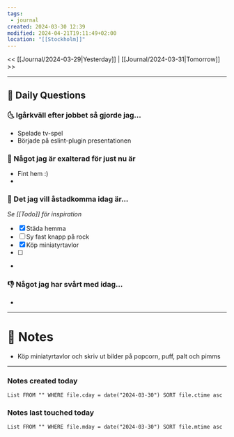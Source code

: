 ```yaml
---
tags:
 - journal
created: 2024-03-30 12:39
modified: 2024-04-21T19:11:49+02:00
location: "[[Stockholm]]"
---
```


<< [[Journal/2024-03-29|Yesterday]] | [[Journal/2024-03-31|Tomorrow]] >>

---
## 📅 Daily Questions
### 🌜 Igårkväll efter jobbet så gjorde jag...
- Spelade tv-spel
- Började på eslint-plugin presentationen

### 🙌 Något jag är exalterad för just nu är
- Fint hem :)
- 

### 🚀 Det jag vill åstadkomma idag är...
_Se [[Todo]] för inspiration_
- [x] Städa hemma
- [ ] Sy fast knapp på rock
- [x] Köp miniatyrtavlor
- [ ] 
- 

### 👎 Något jag har svårt med idag...
- 

---
# 📝 Notes
- Köp miniatyrtavlor och skriv ut bilder på popcorn, puff, palt och pimms
---
### Notes created today
```dataview
List FROM "" WHERE file.cday = date("2024-03-30") SORT file.ctime asc
```
### Notes last touched today
```dataview
List FROM "" WHERE file.mday = date("2024-03-30") SORT file.mtime asc
```